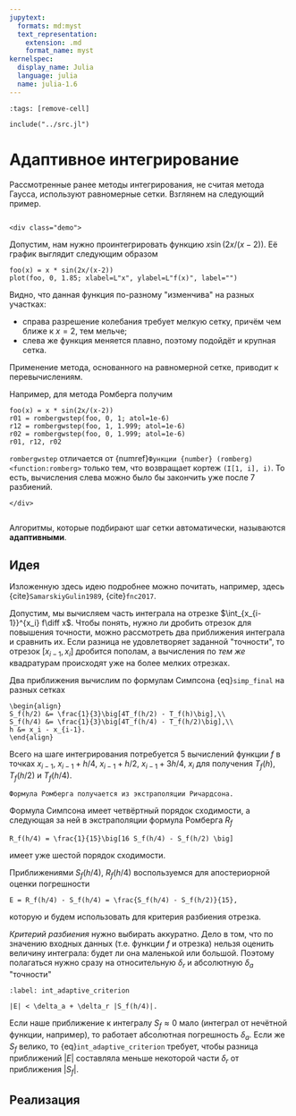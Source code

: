 ```yaml
---
jupytext:
  formats: md:myst
  text_representation:
    extension: .md
    format_name: myst
kernelspec:
  display_name: Julia
  language: julia
  name: julia-1.6
---
```


```{code-cell}
:tags: [remove-cell]

include("../src.jl")
```

# Адаптивное интегрирование

Рассмотренные ранее методы интегрирования, не считая метода Гаусса, используют равномерные сетки. Взглянем на следующий пример.

```{proof:demo}
```
```{raw} html
<div class="demo">
```

Допустим, нам нужно проинтегрировать функцию $x \sin(2x/(x-2))$. Её график выглядит следующим образом

```{code-cell}
foo(x) = x * sin(2x/(x-2))
plot(foo, 0, 1.85; xlabel=L"x", ylabel=L"f(x)", label="")
```

Видно, что данная функция по-разному "изменчива" на разных участках:

- справа разрешение колебания требует мелкую сетку, причём чем ближе к $x=2$, тем мельче;
- слева же функция меняется плавно, поэтому подойдёт и крупная сетка. 

Применение метода, основанного на равномерной сетке, приводит к перевычислениям.

Например, для метода Ромберга получим

```{code-cell}
foo(x) = x * sin(2x/(x-2))
r01 = rombergwstep(foo, 0, 1; atol=1e-6)
r12 = rombergwstep(foo, 1, 1.999; atol=1e-6)
r02 = rombergwstep(foo, 0, 1.999; atol=1e-6)
r01, r12, r02
```

`rombergwstep` отличается от {numref}`Функции {number} (romberg) <function:romberg>` только тем, что возвращает кортеж `(I[1, i], i)`. То есть, вычисления слева можно было бы закончить уже после 7 разбиений.

```{raw} html
</div>
```

```{index} алгоритм; адаптивный
```
Алгоритмы, которые подбирают шаг сетки автоматически, называются **адаптивными**.

## Идея

Изложенную здесь идею подробнее можно почитать, например, здесь {cite}`SamarskiyGulin1989`, {cite}`fnc2017`.

Допустим, мы вычисляем часть интеграла на отрезке $\int_{x_{i-1}}^{x_i} f\diff x$. Чтобы понять, нужно ли дробить отрезок для повышения точности, можно рассмотреть два приближения интеграла и сравнить их. Если разница не удовлетворяет заданной "точности", то отрезок $[x_{i-1}, x_i]$ дробится пополам, а вычисления по *тем же* квадратурам происходят уже на более мелких отрезках.

Два приближения вычислим по формулам Симпсона {eq}`simp_final` на разных сетках

```{math}
\begin{align}
S_f(h/2) &= \frac{1}{3}\big[4T_f(h/2) - T_f(h)\big],\\
S_f(h/4) &= \frac{1}{3}\big[4T_f(h/4) - T_f(h/2)\big],\\
h &= x_i - x_{i-1}.
\end{align}
```

Всего на шаге интегрирования потребуется 5 вычислений функции $f$ в точках $x_{i-1}$, $x_{i-1} + h/4$, $x_{i-1} + h/2$, $x_{i-1} + 3h/4$, $x_i$ для получения $T_f(h)$, $T_f(h/2)$ и $T_f(h/4)$.

```{margin}
Формула Ромберга получается из экстраполяции Ричардсона.
```
Формула Симпсона имеет четвёртный порядок сходимости, а следующая за ней в экстраполяции формула Ромберга $R_f$

```{math}
R_f(h/4) = \frac{1}{15}\big[16 S_f(h/4) - S_f(h/2) \big]
```

имеет уже шестой порядок сходимости.

Приближениями $S_f(h/4)$, $R_f(h/4)$ воспользуемся для апостериорной оценки погрешности

```{math}
E = R_f(h/4) - S_f(h/4) = \frac{S_f(h/4) - S_f(h/2)}{15},
```

которую и будем использовать для критерия разбиения отрезка.

*Критерий разбиения* нужно выбирать аккуратно. Дело в том, что по значению входных данных (т.е. функции $f$ и отрезка) нельзя оценить величину интеграла: будет ли она маленькой или большой. Поэтому полагаться нужно сразу на относительную $\delta_r$ и абсолютную $\delta_a$ "точности"

```{math}
:label: int_adaptive_criterion

|E| < \delta_a + \delta_r |S_f(h/4)|.
```

Если наше приближение к интегралу $S_f \approx 0$ мало (интеграл от нечётной функции, например), то работает абсолютная погрешность $\delta_a$. Если же $S_f$ велико, то {eq}`int_adaptive_criterion` требует, чтобы разница приближений $|E|$ составляла меньше некоторой части $\delta_r$ от приближения $|S_f|$.

## Реализация

